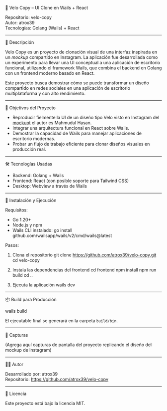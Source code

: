 🚀 Velo Copy – UI Clone en Wails + React

Repositorio: velo-copy  
Autor: atrox39  
Tecnologías: Golang (Wails) + React

---

🧩 Descripción

Velo Copy es un proyecto de clonación visual de una interfaz inspirada en un *mockup* compartido en Instagram. La aplicación fue desarrollada como un experimento para llevar una UI conceptual a una aplicación de escritorio funcional, utilizando el framework Wails, que combina el backend en Golang con un frontend moderno basado en React.

Este proyecto busca demostrar cómo se puede transformar un diseño compartido en redes sociales en una aplicación de escritorio multiplataforma y con alto rendimiento.

---

🎯 Objetivos del Proyecto

- Reproducir fielmente la UI de un diseño tipo Velo visto en Instagram del [mockupt](https://www.instagram.com/p/DLl2snPJHtV) el autor es Mahmudul Hasan.
- Integrar una arquitectura funcional en React sobre Wails.
- Demostrar la capacidad de Wails para manejar aplicaciones de escritorio modernas.
- Probar un flujo de trabajo eficiente para clonar diseños visuales en producción real.

---

🛠️ Tecnologías Usadas

- Backend: Golang + Wails
- Frontend: React (con posible soporte para Tailwind CSS)
- Desktop: Webview a través de Wails

---

🚀 Instalación y Ejecución

Requisitos:
- Go 1.20+
- Node.js y npm
- Wails CLI instalado:
  go install github.com/wailsapp/wails/v2/cmd/wails@latest

Pasos:

1. Clona el repositorio
   git clone https://github.com/atrox39/velo-copy.git
   cd velo-copy

2. Instala las dependencias del frontend
   cd frontend
   npm install
   npm run build
   cd ..

3. Ejecuta la aplicación
   wails dev

---

📦 Build para Producción

wails build

El ejecutable final se generará en la carpeta `build/bin`.

---

📸 Capturas

(Agrega aquí capturas de pantalla del proyecto replicando el diseño del mockup de Instagram)

---

👨‍💻 Autor

Desarrollado por: atrox39  
Repositorio: https://github.com/atrox39/velo-copy

---

📝 Licencia

Este proyecto está bajo la licencia MIT.

